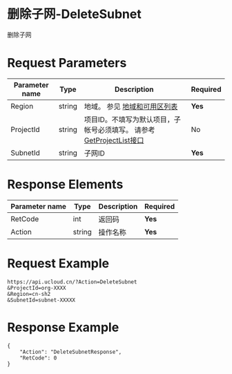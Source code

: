 # 删除子网-DeleteSubnet

删除子网

# Request Parameters
|Parameter name|Type|Description|Required|
|---|---|---|---|
|Region|string|地域。 参见 [地域和可用区列表](../summary/regionlist.html)|**Yes**|
|ProjectId|string|项目ID。不填写为默认项目，子帐号必须填写。 请参考[GetProjectList接口](../summary/get_project_list.html)|No|
|SubnetId|string|子网ID|**Yes**|

# Response Elements
|Parameter name|Type|Description|Required|
|---|---|---|---|
|RetCode|int|返回码|**Yes**|
|Action|string|操作名称|**Yes**|

# Request Example
```
https://api.ucloud.cn/?Action=DeleteSubnet
&ProjectId=org-XXXX
&Region=cn-sh2
&SubnetId=subnet-XXXXX
```

# Response Example
```
{
    "Action": "DeleteSubnetResponse", 
    "RetCode": 0
}
```

